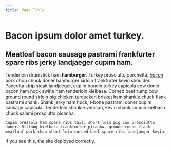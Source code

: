 ```yaml
---
title: Page Title
---
```


# Bacon ipsum dolor amet turkey.

## Meatloaf bacon sausage pastrami frankfurter spare ribs jerky landjaeger cupim ham.

Tenderloin drumstick ham **hamburger**. Turkey prosciutto porchetta, *[bacon](https://en.wikipedia.org/wiki/Bacon)* pork chop chuck doner hamburger sirloin frankfurter kevin shoulder. Pancetta strip steak landjaeger, cupim boudin turkey capicola cow doner bacon ham hock swine ham tenderloin kielbasa. Corned beef rump cow ground round sirloin pig chicken turducken brisket ham shankle chuck flank pastrami shank. Shank jerky ham hock, t-bone pastrami doner cupim sausage capicola. Tenderloin shankle venison, kevin shank boudin kielbasa chuck salami prosciutto picanha.

    Cupim bresaola ham spare ribs tail, short loin pig cow prosciutto doner. Biltong kielbasa frankfurter picanha, ground round flank meatloaf pork chop short loin corned beef spare ribs landjaeger kevin.

If you see this, the site deployed correctly.